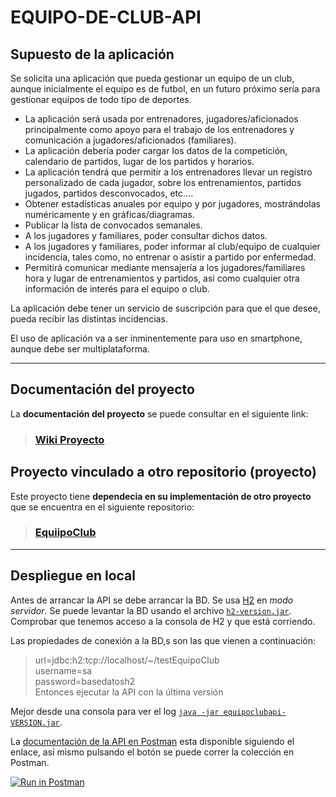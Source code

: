 # EQUIPO-DE-CLUB-API

## **Supuesto de la aplicación**

Se solicita una aplicación que pueda gestionar un equipo de un club, aunque inicialmente el equipo es de futbol, en un futuro próximo sería para gestionar equipos de todo tipo de deportes.

-   La aplicación será usada por entrenadores, jugadores/aficionados principalmente como apoyo para el trabajo de los entrenadores y comunicación a jugadores/aficionados (familiares).
-   La aplicación debería poder cargar los datos de la competición, calendario de partidos, lugar de los partidos y horarios.
-   La aplicación tendrá que permitir a los entrenadores llevar un registro personalizado de cada jugador, sobre los entrenamientos, partidos jugados, partidos desconvocados, etc….
-   Obtener estadísticas anuales por equipo y por jugadores, mostrándolas numéricamente y en gráficas/diagramas.
-   Publicar la lista de convocados semanales.
-   A los jugadores y familiares, poder consultar dichos datos.
-   A los jugadores y familiares, poder informar al club/equipo de cualquier incidencia, tales como, no entrenar o asistir a partido por enfermedad.
-   Permitirá comunicar mediante mensajería a los jugadores/familiares hora y lugar de entrenamientos y partidos, así como cualquier otra información de interés para el equipo o club.

La aplicación debe tener un servicio de suscripción para que el que desee, pueda recibir las distintas incidencias.

El uso de aplicación va a ser inminentemente para uso en smartphone, aunque debe ser multiplataforma.

---

## **Documentación del proyecto**

La **documentación del proyecto** se puede consultar en el siguiente link:

> ### [Wiki Proyecto](https://git.institutomilitar.com/sesporti/equiipo-de-club/wikis/home)

## **Proyecto vinculado a otro repositorio (proyecto)**

Este proyecto tiene **dependecia en su implementación de otro proyecto** que se encuentra en el siguiente repositorio:

> ### [EquiipoClub](https://git.institutomilitar.com/sesporti/equiipoclub.git)

---

## **Despliegue en local**

Antes de arrancar la API se debe arrancar la BD. Se usa [H2](https://h2database.com/html/main.html) en _modo servidor_.
Se puede levantar la BD usando el archivo [`h2-version.jar`](./assets/despliegueLocal/). Comprobar que tenemos acceso a la consola de H2 y que está corriendo.

Las propiedades de conexión a la BD,s son las que vienen a continuación:

> url=jdbc:h2:tcp://localhost/~/testEquipoClub  
> username=sa  
> password=basedatosh2  
> Entonces ejecutar la API con la última versión

Mejor desde una consola para ver el log [`java -jar equipoclubapi-VERSION.jar`](./assets/despliegueLocal/).

La [documentación de la API en Postman](https://documenter.getpostman.com/view/10815375/Szmb7zkg) esta disponible siguiendo el enlace, así mismo pulsando el botón se puede correr la colección en Postman.

[![Run in Postman](https://run.pstmn.io/button.svg)](https://app.getpostman.com/run-collection/1ba2754905d84a88c60c)


